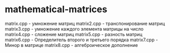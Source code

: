 # mathematical-matrices

matrix.cpp - умножение матриц
matrix2.cpp - транспонирование матриц
matrix3.cpp - умножение каждого элемента матрицы на число
matrix4.cpp - сложение матриц
matrix5.cpp - разность матриц
matrix6.cpp - Определитель второго и третьего порядка
matrix7.cpp - Минор в матрице
matrix8.cpp - алгеброическое дополнение 